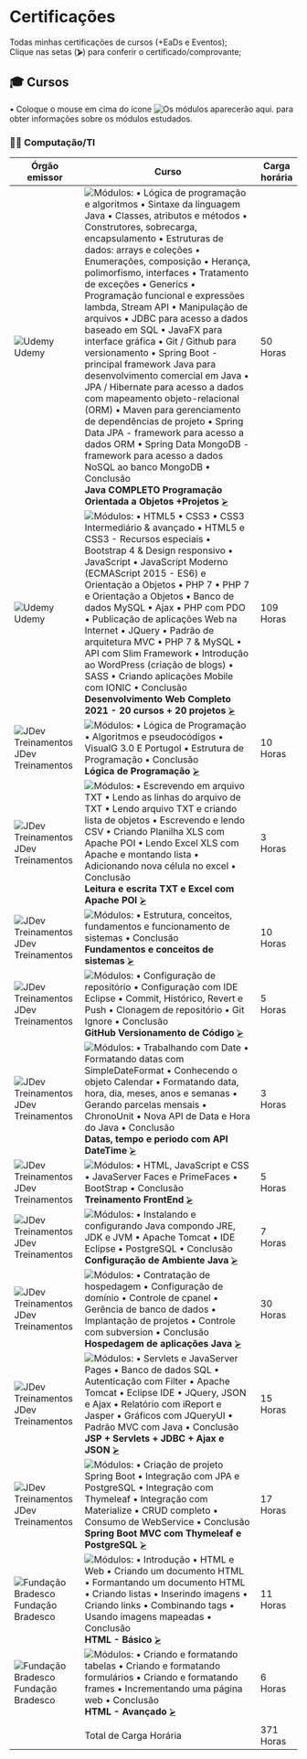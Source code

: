 <!--
                 AVISO: Para editar/visualizar este arquivo .md troque o "Soft wrap" pelo "No wrap"          ^^^^^^^^^^^^^
-->

# Certificações
Todas minhas certificações de cursos (+EaDs e Eventos);  
Clique nas setas (**⮚**) para conferir o certificado/comprovante;  

## 🎓 Cursos 
• Coloque o mouse em cima do ícone ![][iINFO] para obter informações sobre os módulos estudados.

### 🧑‍💻 Computação/TI

| Órgão emissor      | Curso                                                                           | Carga horária      |
| ------------------ | --------------------------------------------------------------------------------| ------------------ |
| ![][sUD] Udemy                   | ![][i01] **Java COMPLETO Programação Orientada a Objetos +Projetos**   [⮚][1]  |    50 Horas        |
| ![][sUD] Udemy                   | ![][i02] **Desenvolvimento Web Completo 2021 - 20 cursos + 20 projetos**   [⮚][2]  |    109 Horas        |
| ![][sJDEV] JDev Treinamentos     | ![][i03] **Lógica de Programação**   [⮚][3]  |    10 Horas        |
| ![][sJDEV] JDev Treinamentos     | ![][i04] **Leitura e escrita TXT e Excel com Apache POI**   [⮚][4]  |    3 Horas        |
| ![][sJDEV] JDev Treinamentos     | ![][i05] **Fundamentos e conceitos de sistemas**   [⮚][5]  |    10 Horas        |
| ![][sJDEV] JDev Treinamentos     | ![][i06] **GitHub Versionamento de Código**   [⮚][6]  |    5 Horas        |
| ![][sJDEV] JDev Treinamentos     | ![][i07] **Datas, tempo e periodo com API DateTime**   [⮚][7]  |    3 Horas        |
| ![][sJDEV] JDev Treinamentos     | ![][i08] **Treinamento FrontEnd**   [⮚][8]  |    5 Horas        |
| ![][sJDEV] JDev Treinamentos     | ![][i09] **Configuração de Ambiente Java**   [⮚][9]  |    7 Horas        |
| ![][sJDEV] JDev Treinamentos     | ![][i12] **Hospedagem de aplicações Java**   [⮚][12]  |    30 Horas        |
| ![][sJDEV] JDev Treinamentos     | ![][i13] **JSP + Servlets + JDBC + Ajax e JSON**   [⮚][13]  |    15 Horas        |
| ![][sJDEV] JDev Treinamentos     | ![][i14] **Spring Boot MVC com Thymeleaf e PostgreSQL**   [⮚][14]  |    17 Horas        |
| ![][sBRA] Fundação Bradesco      | ![][i10] **HTML - Básico**   [⮚][10]  |    11 Horas        |
| ![][sBRA] Fundação Bradesco      | ![][i11] **HTML - Avançado**   [⮚][11]  |    6 Horas        |
||||
| | Total de Carga Horária  | 371 Horas |

<!--

## 🥇 Participações em Competições e Maratonas
Clique [aqui ⮚][1] para ver todas as colocações e certificados. ![][medalhas]  

| Organização     | Evento                                 | Certificação (ou Comprovantes)                        | Ano  | Colocação |
| --------------- | -------------------------------------- | ----------------------------------------------------- | ---- | --------- |
| ![][sUN] UNIVAP | **Olimpíada de Programação (OPC X)**   | [OPC X - 2017][m1] [[backup][m2]]             +⠀🥉    | 2017 | 5º Lugar  |
| ![][sUN] UNIVAP | **Olimpíada de Programação (OPC XI)**  | [Certificado][m3]                             +⠀🥈⠀   | 2018 | 2º Lugar  |
| ![][sUN] UNIVAP | **Olimpíada de Programação (OPC XII)** | [Certificado][m7]                             +⠀🥇🏆   | 2019 | 1º Lugar  |
| ![][sFE] FEAU   | **Maratona VI Jr.**                    | [Certificado][m4]                             +⠀🥈⠀   | 2017 | 2º Lugar  |
| ![][sFE] FEAU   | **Maratona VII Jr.**                   | [Ranking - 2018][m5]                                  | 2018 | 10º Lugar |
| ![][sFE] FEAU   | **Maratona VIII Jr.**                  | [Certificado][m6]                             +⠀🥇⠀   | 2019 | 1º Lugar  |

---
## 💬 Palestras
  | Organização         | Conteúdo                                                                 | Carga horária | Avaliação Pessoal |
  | ------------------- | ------------------------------------------------------------------------ | ------------- | ----------------- |
  | ![][sJG] JugVale    | ![][i02] **Java** - 13º Encontro                                 [⮚][2]  | 8 Horas       | ![][nota9]        |
  | ![][sJG] JugVale    | ![][i27] **Java** - 14º Encontro                                 [⮚][27] | 8 Horas       | ![][nota10]       |
  | ![][sFE] FEAU       | ![][i21] **SEAU** - Aprovação de Projetos em SJC                 [⮚][21] | 2 Horas       | ![][nota8]        |
  | ![][sFE] FEAU       | ![][i22] **SEAU** - Usinagem Aeroespacial                        [⮚][22] | 2 Horas       | ![][nota6]        |
  | ![][sFE] FEAU       | ![][i23] **SEAU** - Segurança da Informação                      [⮚][23] | 2 Horas       | ![][nota10]       |
  | ![][sFE] FEAU       | ![][i34] **SEAU** - Interface Física Médica e Medicina Nuclear   [⮚][34] | 2 Horas       | ![][nota9]        |
  | ![][sRS] Rocketseat | ![][i51] **Do While 2020**                                       [⮚][51] | 16 Horas      | ![][nota9]        |

---
## 📜 Academias e Oficinas
  | Organização         | Conteúdo                  | Carga horária | Avaliação Pessoal |
  | ------------------- | ------------------------- | ------------- | ----------------- |
  | ![][sSG] Saga       | **Modelagem 3D**  [⮚][3]  | 8 Horas       | ![][nota5]        |
  | ![][sSB] Softblue   | **JAVA**          [⮚][4]  | 12 Horas      | ![][nota9]        |
  | ![][sSB] Softblue   | **PHP**           [⮚][5]  | 12 horas      | ![][nota10]       |
   

<!-- -=- # --- REFERÊNCIAS --- # -=- -->
<!-- Links/Certificados -->
[1]: programacao/Certificado%20Java%20Udemy.pdf
[2]: programacao/Desenvolvimento%20Web.pdf
[3]: programacao/Lógica%20de%20Programação.pdf
[4]: programacao/Leitura%20e%20escrita%20TXT%20e%20Excel%20com%20Apache%20POI.pdf
[5]: programacao/Fundamentos%20e%20conceitos%20de%20sistemas.pdf
[6]: programacao/GitHub%20versionamento%20de%20código.pdf
[7]: programacao/Datas%2C%20tempo%20e%20período%20com%20API%20DateTime.pdf
[8]: programacao/Mini%20Treinamento%20Front-End.pdf
[9]: programacao/Configuração%20de%20ambiente%20em%20Java.pdf
[10]: programacao/HTML%20básico.pdf
[11]: programacao/HTML%20Avançado.pdf
[12]: programacao/Hospedagem%20de%20aplicações%20Java.pdf
[13]: programacao/JSP%20%2B%20Servlets%20%2B%20JDBC%20%2B%20Ajax%20e%20JSON.pdf
[14]: programacao/Spring%20Boot%20MVC%20com%20Thymeleaf%20e%20PostgreSQL.pdf

<!-- Selo de organizações -->
[sUD]: i/udemy.png "Udemy"
[sJDEV]: i/jdev.png "JDev Treinamentos"
[sBRA]: i/bradesco.png "Fundação Bradesco"


<!-- Informações sobre os módulos dos cursos --- Regex: (Módulos:)?\n?\d+ - (.*)\n? -->
[iINFO]: i/i.png "Os módulos aparecerão aqui."
[i01]: i/i.png "Módulos: &#013; • Lógica de programação e algoritmos &#013; • Sintaxe da linguagem Java &#013; • Classes, atributos e métodos &#013; • Construtores, sobrecarga, encapsulamento &#013; • Estruturas de dados: arrays e coleções &#013; • Enumerações, composição &#013; • Herança, polimorfismo, interfaces &#013; • Tratamento de exceções &#013; • Generics &#013; • Programação funcional e expressões lambda, Stream API &#013; • Manipulação de arquivos &#013; • JDBC para acesso a dados baseado em SQL &#013; • JavaFX para interface gráfica &#013; • Git / Github para versionamento &#013; • Spring Boot - principal framework Java para desenvolvimento comercial em Java &#013; • JPA / Hibernate para acesso a dados com mapeamento objeto-relacional (ORM) &#013; • Maven para gerenciamento de dependências de projeto &#013; • Spring Data JPA - framework para acesso a dados ORM &#013; • Spring Data MongoDB - framework para acesso a dados NoSQL ao banco MongoDB &#013; • Conclusão"
[i02]: i/i.png "Módulos: &#013; • HTML5 &#013; • CSS3 &#013; • CSS3 Intermediário & avançado &#013; • HTML5 e CSS3 - Recursos especiais &#013; • Bootstrap 4 & Design responsivo &#013; • JavaScript &#013; • JavaScript Moderno (ECMAScript 2015 - ES6) e Orientação a Objetos &#013; • PHP 7 &#013; • PHP 7 e Orientação a Objetos &#013; • Banco de dados MySQL &#013; • Ajax &#013; • PHP com PDO &#013; • Publicação de aplicações Web na Internet &#013; • JQuery &#013; • Padrão de arquitetura MVC &#013; • PHP 7 & MySQL  &#013; • API com Slim Framework &#013; • Introdução ao WordPress (criação de blogs) &#013; • SASS &#013; • Criando aplicações Mobile com IONIC &#013; • Conclusão"
[i03]: i/i.png "Módulos: &#013; • Lógica de Programação &#013; • Algoritmos e pseudocódigos &#013; • VisualG 3.0 E Portugol &#013; • Estrutura de Programação &#013; • Conclusão"
[i04]: i/i.png "Módulos: &#013; • Escrevendo em arquivo TXT &#013; • Lendo as linhas do arquivo de TXT &#013; • Lendo arquivo TXT e criando lista de objetos &#013; • Escrevendo e lendo CSV  &#013; • Criando Planilha XLS com Apache POI &#013; • Lendo Excel XLS com Apache e montando lista &#013; • Adicionando nova célula no excel &#013; • Conclusão"
[i05]: i/i.png "Módulos: &#013; • Estrutura, conceitos, fundamentos e funcionamento de sistemas &#013; • Conclusão"
[i06]: i/i.png "Módulos: &#013; • Configuração de repositório &#013; • Configuração com IDE Eclipse &#013; • Commit, Histórico, Revert e Push &#013; • Clonagem de repositório &#013; • Git Ignore &#013; • Conclusão"
[i07]: i/i.png "Módulos: &#013; • Trabalhando com Date &#013; • Formatando datas com SimpleDateFormat &#013; • Conhecendo o objeto Calendar &#013; • Formatando data, hora, dia, meses, anos e semanas &#013; • Gerando parcelas mensais &#013; • ChronoUnit&#013; • Nova API de Data e Hora do Java &#013; • Conclusão"
[i08]: i/i.png "Módulos: &#013; • HTML, JavaScript e CSS &#013; • JavaServer Faces e PrimeFaces &#013; • BootStrap &#013; • Conclusão"
[i09]: i/i.png "Módulos: &#013; • Instalando e configurando Java compondo JRE, JDK e JVM &#013; • Apache Tomcat &#013; • IDE Eclipse &#013; • PostgreSQL &#013; • Conclusão"
[i10]: i/i.png "Módulos: &#013; • Introdução &#013; • HTML e Web &#013; • Criando um documento HTML &#013; • Formantando um documento HTML &#013; • Criando listas &#013; • Inserindo imagens &#013; • Criando links &#013; • Combinando tags &#013; • Usando imagens mapeadas &#013; • Conclusão"
[i11]: i/i.png "Módulos: &#013; • Criando e formatando tabelas &#013; • Criando e formatando formulários &#013; • Criando e formatando frames &#013; • Incrementando uma página web &#013; • Conclusão"
[i12]: i/i.png "Módulos: &#013; • Contratação de hospedagem &#013; • Configuração de domínio &#013; • Controle de cpanel &#013; • Gerência de banco de dados &#013; • Implantação de projetos &#013; • Controle com subversion &#013; • Conclusão"
[i13]: i/i.png "Módulos: &#013; • Servlets e JavaServer Pages &#013; • Banco de dados SQL &#013; • Autenticação com Filter &#013; • Apache Tomcat &#013; • Eclipse IDE &#013; • JQuery, JSON e Ajax &#013; • Relatório com iReport e Jasper &#013; • Gráficos com JQueryUI &#013; • Padrão MVC com Java &#013; • Conclusão"
[i14]: i/i.png "Módulos: &#013; • Criação de projeto Spring Boot &#013; • Integração com JPA e PostgreSQL &#013; • Integração com Thymeleaf &#013; • Integração com Materialize &#013; • CRUD completo &#013; • Consumo de WebService &#013; • Conclusão"
